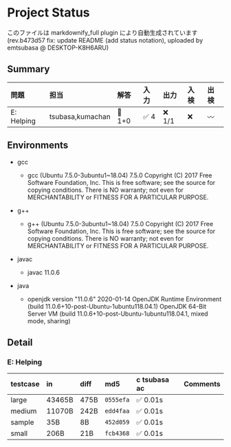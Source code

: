 # Project Status

このファイルは markdownify_full plugin により自動生成されています (rev.b473d57 fix: update README (add status notation), uploaded by emtsubasa @ DESKTOP-K8H6ARU)

## Summary

問題|担当|解答|入力|出力|入検|出検
:---|:---|:---|:---|:---|:---|:---
E: Helping|tsubasa,kumachan| :large_blue_diamond: 1+0| :white_check_mark: 4| :x: 1/1| :x: | :wavy_dash: 

## Environments

- gcc
	- gcc (Ubuntu 7.5.0-3ubuntu1~18.04) 7.5.0
Copyright (C) 2017 Free Software Foundation, Inc.
This is free software; see the source for copying conditions.  There is NO
warranty; not even for MERCHANTABILITY or FITNESS FOR A PARTICULAR PURPOSE.

- g++
	- g++ (Ubuntu 7.5.0-3ubuntu1~18.04) 7.5.0
Copyright (C) 2017 Free Software Foundation, Inc.
This is free software; see the source for copying conditions.  There is NO
warranty; not even for MERCHANTABILITY or FITNESS FOR A PARTICULAR PURPOSE.

- javac
	- javac 11.0.6
- java
	- openjdk version "11.0.6" 2020-01-14
OpenJDK Runtime Environment (build 11.0.6+10-post-Ubuntu-1ubuntu118.04.1)
OpenJDK 64-Bit Server VM (build 11.0.6+10-post-Ubuntu-1ubuntu118.04.1, mixed mode, sharing)

## Detail

### E: Helping

testcase|in|diff|md5|c tsubasa ac|Comments
|:---|:---|:---|:---|:---|:---
large|43465B|475B|`0555efa`| :white_check_mark: 0.01s|
medium|11070B|242B|`edd4faa`| :white_check_mark: 0.01s|
sample|35B|8B|`452d059`| :white_check_mark: 0.01s|
small|206B|21B|`fcb4368`| :white_check_mark: 0.01s|

